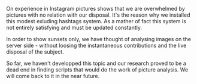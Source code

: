 On experience in Instagram pictures shows that we are overwhelmed by pictures with no relation with our disposal. It's the reason why we installed this modest exluding hashtags system. As a mather of fact this system is not entirely satisfying and must be updated constantly.

In order to show sunsets only, we have thought of analysing images on the server side - without loosing the instantaneous contributions and the live disposal of the subject.

So far, we haven't developped this topic and our research proved to be a dead end in finding scripts that would do the work of picture analysis. We will come back to it in the near future.